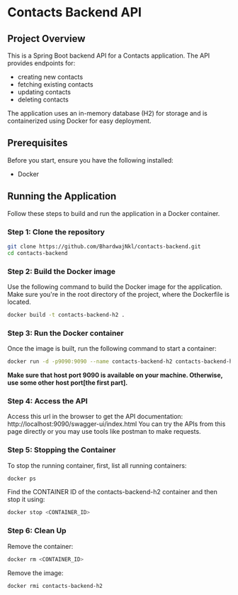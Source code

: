 # Contacts Backend API
## Project Overview
This is a Spring Boot backend API for a Contacts application. The API provides endpoints for:
- creating new contacts
- fetching existing contacts
- updating contacts
- deleting contacts

The application uses an in-memory database (H2) for storage and is containerized using Docker for easy deployment.

## Prerequisites
Before you start, ensure you have the following installed:

- Docker

## Running the Application
Follow these steps to build and run the application in a Docker container.

### Step 1: Clone the repository
```bash
git clone https://github.com/BhardwajNkl/contacts-backend.git
cd contacts-backend
```

### Step 2: Build the Docker image
Use the following command to build the Docker image for the application. Make sure you're in the root directory of the project, where the Dockerfile is located.
```bash
docker build -t contacts-backend-h2 .
```

### Step 3: Run the Docker container
Once the image is built, run the following command to start a container:
```bash
docker run -d -p9090:9090 --name contacts-backend-h2 contacts-backend-h2
```
**Make sure that host port 9090 is available on your machine. Otherwise, use some other host port[the first part].**

### Step 4: Access the API
Access this url in the browser to get the API documentation: http://localhost:9090/swagger-ui/index.html
You can try the APIs from this page directly or you may use tools like postman to make requests.

### Step 5: Stopping the Container
To stop the running container, first, list all running containers:
```bash
docker ps
```
Find the CONTAINER ID of the contacts-backend-h2 container and then stop it using:
```bash
docker stop <CONTAINER_ID>
```

### Step 6: Clean Up
Remove the container:
```bash
docker rm <CONTAINER_ID>
```

Remove the image:
```bash
docker rmi contacts-backend-h2
```
